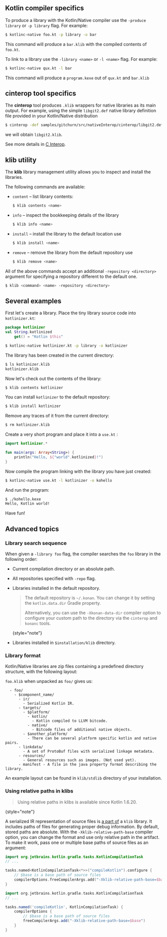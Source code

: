 [//]: # (title: Kotlin/Native libraries)

## Kotlin compiler specifics

To produce a library with the Kotlin/Native compiler use the `-produce library` or `-p library` flag. For example:

```bash
$ kotlinc-native foo.kt -p library -o bar
```

This command will produce a `bar.klib` with the compiled contents of `foo.kt`.

To link to a library use the `-library <name>` or `-l <name>` flag. For example:

```bash
$ kotlinc-native qux.kt -l bar
```

This command will produce a `program.kexe` out of `qux.kt` and `bar.klib`

## cinterop tool specifics

The **cinterop** tool produces `.klib` wrappers for native libraries as its main output. 
For example, using the simple `libgit2.def` native library definition file provided in your Kotlin/Native distribution

```bash
$ cinterop -def samples/gitchurn/src/nativeInterop/cinterop/libgit2.def -compiler-option -I/usr/local/include -o libgit2
```

we will obtain `libgit2.klib`.

See more details in [C Interop](native-c-interop.md).

## klib utility

The **klib** library management utility allows you to inspect and install the libraries.

The following commands are available:

* `content` – list library contents:

  ```bash
  $ klib contents <name>
  ```

* `info` – inspect the bookkeeping details of the library 

  ```bash
  $ klib info <name>
  ```

* `install` – install the library to the default location use

  ```bash
  $ klib install <name>
  ```

* `remove` – remove the library from the default repository use 

  ```bash
  $ klib remove <name>
  ```

All of the above commands accept an additional `-repository <directory>` argument for specifying a repository different to the default one.

```bash
$ klib <command> <name> -repository <directory>
```

## Several examples

First let's create a library.
Place the tiny library source code into `kotlinizer.kt`:

```kotlin
package kotlinizer
val String.kotlinized
    get() = "Kotlin $this"
```

```bash
$ kotlinc-native kotlinizer.kt -p library -o kotlinizer
```

The library has been created in the current directory:

```bash
$ ls kotlinizer.klib
kotlinizer.klib
```

Now let's check out the contents of the library:

```bash
$ klib contents kotlinizer
```

You can install `kotlinizer` to the default repository:

```bash
$ klib install kotlinizer
```

Remove any traces of it from the current directory:

```bash
$ rm kotlinizer.klib
```

Create a very short program and place it into a `use.kt` :

```kotlin
import kotlinizer.*

fun main(args: Array<String>) {
    println("Hello, ${"world".kotlinized}!")
}
```

Now compile the program linking with the library you have just created:

```bash
$ kotlinc-native use.kt -l kotlinizer -o kohello
```

And run the program:

```bash
$ ./kohello.kexe
Hello, Kotlin world!
```

Have fun!

## Advanced topics

### Library search sequence

When given a `-library foo` flag, the compiler searches the `foo` library in the following order:

* Current compilation directory or an absolute path.
* All repositories specified with `-repo` flag.
* Libraries installed in the default repository.

   > The default repository is `~/.konan`. You can change it by setting the `kotlin.data.dir` Gradle property.
   > 
   > Alternatively, you can use the `-Xkonan-data-dir` compiler option to configure your custom path to the directory 
   > via the `cinterop` and `konanc` tools.
   > 
   {style="note"}

* Libraries installed in `$installation/klib` directory.

### Library format

Kotlin/Native libraries are zip files containing a predefined 
directory structure, with the following layout:

`foo.klib` when unpacked as `foo/` gives us:

```text
  - foo/
    - $component_name/
      - ir/
        - Serialized Kotlin IR.
      - targets/
        - $platform/
          - kotlin/
            - Kotlin compiled to LLVM bitcode.
          - native/
            - Bitcode files of additional native objects.
        - $another_platform/
          - There can be several platform specific kotlin and native pairs.
      - linkdata/
        - A set of ProtoBuf files with serialized linkage metadata.
      - resources/
        - General resources such as images. (Not used yet).
      - manifest - A file in the java property format describing the library.
```

An example layout can be found in `klib/stdlib` directory of your installation.

### Using relative paths in klibs

> Using relative paths in klibs is available since Kotlin 1.6.20.
> 
{style="note"}

A serialized IR representation of source files is [a part of](#library-format) a `klib` library. It includes paths of 
files for generating proper debug information. By default, stored paths are absolute.
With the `-Xklib-relative-path-base` compiler option, you can change the format and use only relative path in the 
artifact. To make it work, pass one or multiple base paths of source files as an argument:

<tabs group="build-script">
<tab title="Kotlin" group-key="kotlin">

```kotlin
import org.jetbrains.kotlin.gradle.tasks.KotlinCompilationTask
// ...

tasks.named<KotlinCompilationTask<*>>("compileKotlin").configure {
    // $base is a base path of source files
    compilerOptions.freeCompilerArgs.add("-Xklib-relative-path-base=$base")
}
```

</tab>
<tab title="Groovy" group-key="groovy">

```groovy
import org.jetbrains.kotlin.gradle.tasks.KotlinCompilationTask
// ...

tasks.named('compileKotlin', KotlinCompilationTask) {
    compilerOptions {
        // $base is a base path of source files
        freeCompilerArgs.add("-Xklib-relative-path-base=$base")
    }
}
``` 

</tab>
</tabs>